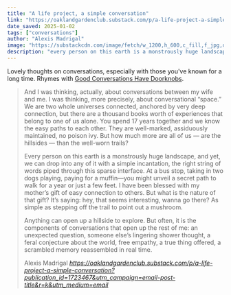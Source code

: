 ```yaml
---
title: "A life project, a simple conversation"
link: "https://oaklandgardenclub.substack.com/p/a-life-project-a-simple-conversation?publication_id=1723467&utm_campaign=email-post-title&r=k&utm_medium=email"
date_saved: 2025-01-02
tags: ["conversations"]
author: "Alexis Madrigal"
image: "https://substackcdn.com/image/fetch/w_1200,h_600,c_fill,f_jpg,q_auto:good,fl_progressive:steep,g_auto/https%3A%2F%2Fsubstack-post-media.s3.amazonaws.com%2Fpublic%2Fimages%2Fe1832669-6d39-4ebf-a13c-f5a688df0f8b_3021x1932.png"
description: "every person on this earth is a monstrously huge landscape, and yet, we can drop into any of it with a simple incantation, the right string of words piped through this sparse interface"
---
```


Lovely thoughts on conversations, especially with those you've known for a long time. Rhymes with [Good Conversations Have Doorknobs](https://www.experimental-history.com/p/good-conversations-have-lots-of-doorknobs).

<blockquote class="quoteback" darkmode="" data-title="A%20life%20project%2C%20a%20simple%20conversation" data-author="Alexis Madrigal" cite="https://oaklandgardenclub.substack.com/p/a-life-project-a-simple-conversation?publication_id=1723467&utm_campaign=email-post-title&r=k&utm_medium=email">
<p>And I was thinking, actually, about conversations between my wife and me. I was thinking, more precisely, about conversational “space.” We are two whole universes connected, anchored by very deep connection, but there are a thousand books worth of experiences that belong to one of us alone. You spend 17 years together and we know the easy paths to each other. They are well-marked, assiduously maintained, no poison ivy. But how much more are all of us  — are the hillsides — than the well-worn trails? </p><p>Every person on this earth is a monstrously huge landscape, and yet, we can drop into any of it with a simple incantation, the right string of words piped through this sparse interface. At a bus stop, taking in two dogs playing, paying for a muffin—you might unveil a secret path to walk for a year or just a few feet. I have been blessed with my mother’s gift of easy connection to others. But what is the nature of that gift? It’s saying: hey, that seems interesting, wanna go there? As simple as stepping off the trail to point out a mushroom.</p><p>Anything can open up a hillside to explore. But often, it is the components of conversations that open up the rest of me: an unexpected question, someone else’s lingering shower thought, a feral conjecture about the world, free empathy, a true thing offered, a scrambled memory reassembled in real time.</p>
<footer>Alexis Madrigal <cite><a href="https://oaklandgardenclub.substack.com/p/a-life-project-a-simple-conversation?publication_id=1723467&utm_campaign=email-post-title&r=k&utm_medium=email">https://oaklandgardenclub.substack.com/p/a-life-project-a-simple-conversation?publication_id=1723467&utm_campaign=email-post-title&r=k&utm_medium=email</a></cite></footer>
</blockquote>
<script note="" src="https://cdn.jsdelivr.net/gh/Blogger-Peer-Review/quotebacks@1/quoteback.js"></script>